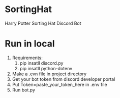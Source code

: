 # SortingHat
Harry Potter Sorting Hat  Discord Bot

# Run in local
<ol>
<li>Requirements:
  <ol>
    <li>pip insatll discord.py</li>
    <li>pip insatll python-dotenv</li>
  </ol>
 </li>
<li>Make a .evn file in project directory </li>
<li>Get your bot token from discord developer portal</li>
<li>Put Token=paste_your_token_here in .env file</li>
<li>Run bot.py</li>
 </ol>
